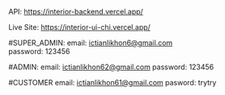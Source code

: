 API: https://interior-backend.vercel.app/

Live Site: https://interior-ui-chi.vercel.app/

#SUPER_ADMIN:
email: ictianlikhon6@gmail.com	
password: 123456

#ADMIN:
email: ictianlikhon62@gmail.com
password: 123456

#CUSTOMER
email: ictianlikhon61@gmail.com
pasword: trytry